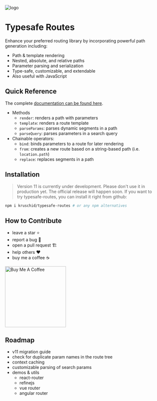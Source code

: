 <img title="logo" src="logo.png" />

# Typesafe Routes

Enhance your preferred routing library by incorporating powerful path generation including:

- Path & template rendering
- Nested, absolute, and relative paths
- Parameter parsing and serialization
- Type-safe, customizable, and extendable
- Also useful with JavaScript

## Quick Reference

The complete [documentation can be found here](https://kruschid.github.io/typesafe-routes).

- Methods
  - `render`: renders a path with parameters
  - `template`: renders a route template
  - `parseParams`: parses dynamic segments in a path
  - `parseQuery`: parses parameters in a search query
- Chainable operators:
  - `bind`: binds parameters to a route for later rendering
  - `from`: creates a new route based on a string-based path (i.e. `location.path`)
  - `replace`: replaces segments in a path
  
## Installation

> Version 11 is currently under development. Please don't use it in production yet. The official release will happen soon. If you want to try typesafe-routes, you can install it right from github:

``` sh
npm i kruschid/typesafe-routes # or any npm alternatives
```

## How to Contribute

- leave a star ⭐
- report a bug 🐞
- open a pull request 🏗️
- help others ❤️
- buy me a coffee ☕
  
<a href="https://www.buymeacoffee.com/kruschid" target="_blank"><img width="200px" src="https://cdn.buymeacoffee.com/buttons/v2/default-orange.png" alt="Buy Me A Coffee" ></a>

## Roadmap

- v11 migration guide
- check for duplicate param names in the route tree
- context caching
- customizable parsing of search params 
- demos & utils
  - react-router
  - refinejs
  - vue router
  - angular router
